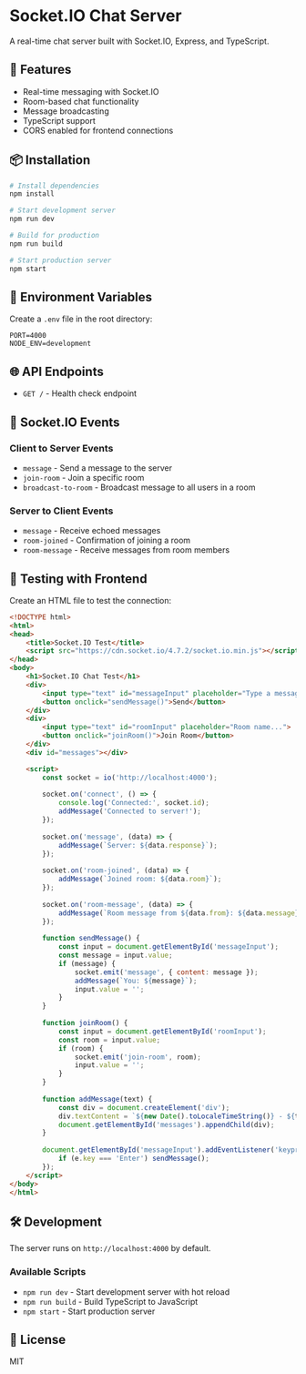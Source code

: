 # Socket.IO Chat Server

A real-time chat server built with Socket.IO, Express, and TypeScript.

## 🚀 Features

- Real-time messaging with Socket.IO
- Room-based chat functionality
- Message broadcasting
- TypeScript support
- CORS enabled for frontend connections

## 📦 Installation

```bash
# Install dependencies
npm install

# Start development server
npm run dev

# Build for production
npm run build

# Start production server
npm start
```

## 🔧 Environment Variables

Create a `.env` file in the root directory:

```env
PORT=4000
NODE_ENV=development
```

## 🌐 API Endpoints

- `GET /` - Health check endpoint

## 📡 Socket.IO Events

### Client to Server Events

- `message` - Send a message to the server
- `join-room` - Join a specific room
- `broadcast-to-room` - Broadcast message to all users in a room

### Server to Client Events

- `message` - Receive echoed messages
- `room-joined` - Confirmation of joining a room
- `room-message` - Receive messages from room members

## 🧪 Testing with Frontend

Create an HTML file to test the connection:

```html
<!DOCTYPE html>
<html>
<head>
    <title>Socket.IO Test</title>
    <script src="https://cdn.socket.io/4.7.2/socket.io.min.js"></script>
</head>
<body>
    <h1>Socket.IO Chat Test</h1>
    <div>
        <input type="text" id="messageInput" placeholder="Type a message...">
        <button onclick="sendMessage()">Send</button>
    </div>
    <div>
        <input type="text" id="roomInput" placeholder="Room name...">
        <button onclick="joinRoom()">Join Room</button>
    </div>
    <div id="messages"></div>

    <script>
        const socket = io('http://localhost:4000');
        
        socket.on('connect', () => {
            console.log('Connected:', socket.id);
            addMessage('Connected to server!');
        });
        
        socket.on('message', (data) => {
            addMessage(`Server: ${data.response}`);
        });
        
        socket.on('room-joined', (data) => {
            addMessage(`Joined room: ${data.room}`);
        });
        
        socket.on('room-message', (data) => {
            addMessage(`Room message from ${data.from}: ${data.message}`);
        });
        
        function sendMessage() {
            const input = document.getElementById('messageInput');
            const message = input.value;
            if (message) {
                socket.emit('message', { content: message });
                addMessage(`You: ${message}`);
                input.value = '';
            }
        }
        
        function joinRoom() {
            const input = document.getElementById('roomInput');
            const room = input.value;
            if (room) {
                socket.emit('join-room', room);
                input.value = '';
            }
        }
        
        function addMessage(text) {
            const div = document.createElement('div');
            div.textContent = `${new Date().toLocaleTimeString()} - ${text}`;
            document.getElementById('messages').appendChild(div);
        }
        
        document.getElementById('messageInput').addEventListener('keypress', (e) => {
            if (e.key === 'Enter') sendMessage();
        });
    </script>
</body>
</html>
```

## 🛠️ Development

The server runs on `http://localhost:4000` by default.

### Available Scripts

- `npm run dev` - Start development server with hot reload
- `npm run build` - Build TypeScript to JavaScript
- `npm start` - Start production server

## 📝 License

MIT 